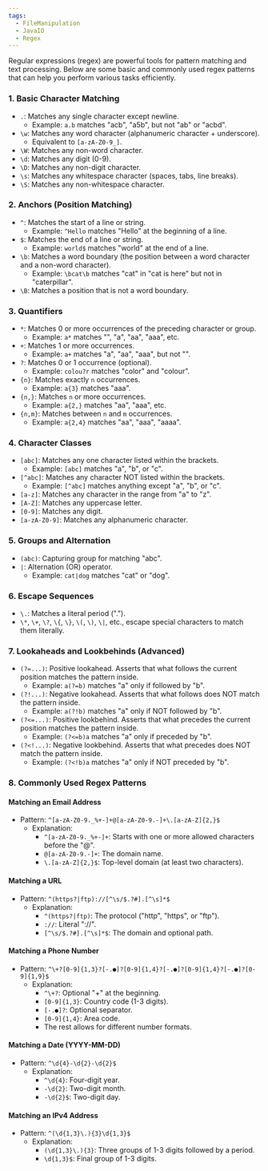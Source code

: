 ```yaml
---
tags:
  - FileManipulation
  - JavaIO
  - Regex
---
```


Regular expressions (regex) are powerful tools for pattern matching and text processing. Below are some basic and commonly used regex patterns that can help you perform various tasks efficiently.

### 1. **Basic Character Matching**

- `.`: Matches any single character except newline.
    - Example: `a.b` matches "acb", "a5b", but not "ab" or "acbd".
- `\w`: Matches any word character (alphanumeric character + underscore).
    - Equivalent to `[a-zA-Z0-9_]`.
- `\W`: Matches any non-word character.
- `\d`: Matches any digit (0-9).
- `\D`: Matches any non-digit character.
- `\s`: Matches any whitespace character (spaces, tabs, line breaks).
- `\S`: Matches any non-whitespace character.

### 2. **Anchors (Position Matching)**

- `^`: Matches the start of a line or string.
    - Example: `^Hello` matches "Hello" at the beginning of a line.
- `$`: Matches the end of a line or string.
    - Example: `world$` matches "world" at the end of a line.
- `\b`: Matches a word boundary (the position between a word character and a non-word character).
    - Example: `\bcat\b` matches "cat" in "cat is here" but not in "caterpillar".
- `\B`: Matches a position that is not a word boundary.

### 3. **Quantifiers**

- `*`: Matches 0 or more occurrences of the preceding character or group.
    - Example: `a*` matches "", "a", "aa", "aaa", etc.
- `+`: Matches 1 or more occurrences.
    - Example: `a+` matches "a", "aa", "aaa", but not "".
- `?`: Matches 0 or 1 occurrence (optional).
    - Example: `colou?r` matches "color" and "colour".
- `{n}`: Matches exactly `n` occurrences.
    - Example: `a{3}` matches "aaa".
- `{n,}`: Matches `n` or more occurrences.
    - Example: `a{2,}` matches "aa", "aaa", etc.
- `{n,m}`: Matches between `n` and `m` occurrences.
    - Example: `a{2,4}` matches "aa", "aaa", "aaaa".

### 4. **Character Classes**

- `[abc]`: Matches any one character listed within the brackets.
    - Example: `[abc]` matches "a", "b", or "c".
- `[^abc]`: Matches any character NOT listed within the brackets.
    - Example: `[^abc]` matches anything except "a", "b", or "c".
- `[a-z]`: Matches any character in the range from "a" to "z".
- `[A-Z]`: Matches any uppercase letter.
- `[0-9]`: Matches any digit.
- `[a-zA-Z0-9]`: Matches any alphanumeric character.

### 5. **Groups and Alternation**

- `(abc)`: Capturing group for matching "abc".
- `|`: Alternation (OR) operator.
    - Example: `cat|dog` matches "cat" or "dog".

### 6. **Escape Sequences**

- `\.`: Matches a literal period (".").
- `\*`, `\+`, `\?`, `\{`, `\}`, `\(`, `\)`, `\|`, etc., escape special characters to match them literally.

### 7. **Lookaheads and Lookbehinds (Advanced)**

- `(?=...)`: Positive lookahead. Asserts that what follows the current position matches the pattern inside.
    - Example: `a(?=b)` matches "a" only if followed by "b".
- `(?!...)`: Negative lookahead. Asserts that what follows does NOT match the pattern inside.
    - Example: `a(?!b)` matches "a" only if NOT followed by "b".
- `(?<=...)`: Positive lookbehind. Asserts that what precedes the current position matches the pattern inside.
    - Example: `(?<=b)a` matches "a" only if preceded by "b".
- `(?<!...)`: Negative lookbehind. Asserts that what precedes does NOT match the pattern inside.
    - Example: `(?<!b)a` matches "a" only if NOT preceded by "b".

### 8. **Commonly Used Regex Patterns**

#### Matching an Email Address

- Pattern: `^[a-zA-Z0-9._%+-]+@[a-zA-Z0-9.-]+\.[a-zA-Z]{2,}$`
    - Explanation:
        - `^[a-zA-Z0-9._%+-]+`: Starts with one or more allowed characters before the "@".
        - `@[a-zA-Z0-9.-]+`: The domain name.
        - `\.[a-zA-Z]{2,}$`: Top-level domain (at least two characters).

#### Matching a URL

- Pattern: `^(https?|ftp)://[^\s/$.?#].[^\s]*$`
    - Explanation:
        - `^(https?|ftp)`: The protocol ("http", "https", or "ftp").
        - `://`: Literal "://".
        - `[^\s/$.?#].[^\s]*$`: The domain and optional path.

#### Matching a Phone Number

- Pattern: `^\+?[0-9]{1,3}?[-.●]?[0-9]{1,4}?[-.●]?[0-9]{1,4}?[-.●]?[0-9]{1,9}$`
    - Explanation:
        - `^\+?`: Optional "+" at the beginning.
        - `[0-9]{1,3}`: Country code (1-3 digits).
        - `[-.●]?`: Optional separator.
        - `[0-9]{1,4}`: Area code.
        - The rest allows for different number formats.

#### Matching a Date (YYYY-MM-DD)

- Pattern: `^\d{4}-\d{2}-\d{2}$`
    - Explanation:
        - `^\d{4}`: Four-digit year.
        - `-\d{2}`: Two-digit month.
        - `-\d{2}$`: Two-digit day.

#### Matching an IPv4 Address

- Pattern: `^(\d{1,3}\.){3}\d{1,3}$`
    - Explanation:
        - `(\d{1,3}\.){3}`: Three groups of 1-3 digits followed by a period.
        - `\d{1,3}$`: Final group of 1-3 digits.